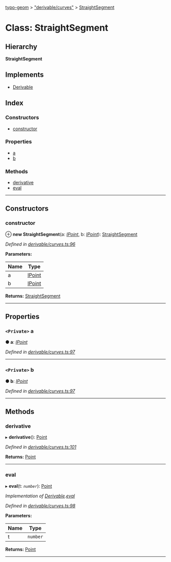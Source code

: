 [typo-geom](../README.md) > ["derivable/curves"](../modules/_derivable_curves_.md) > [StraightSegment](../classes/_derivable_curves_.straightsegment.md)

# Class: StraightSegment

## Hierarchy

**StraightSegment**

## Implements

* [Derivable](../interfaces/_derivable_interface_.derivable.md)

## Index

### Constructors

* [constructor](_derivable_curves_.straightsegment.md#constructor)

### Properties

* [a](_derivable_curves_.straightsegment.md#a)
* [b](_derivable_curves_.straightsegment.md#b)

### Methods

* [derivative](_derivable_curves_.straightsegment.md#derivative)
* [eval](_derivable_curves_.straightsegment.md#eval)

---

## Constructors

<a id="constructor"></a>

###  constructor

⊕ **new StraightSegment**(a: *[IPoint](../modules/_point_interface_.md#ipoint)*, b: *[IPoint](../modules/_point_interface_.md#ipoint)*): [StraightSegment](_derivable_curves_.straightsegment.md)

*Defined in [derivable/curves.ts:96](https://github.com/be5invis/typo-geom/blob/d307ff5/src/derivable/curves.ts#L96)*

**Parameters:**

| Name | Type |
| ------ | ------ |
| a | [IPoint](../modules/_point_interface_.md#ipoint) |
| b | [IPoint](../modules/_point_interface_.md#ipoint) |

**Returns:** [StraightSegment](_derivable_curves_.straightsegment.md)

___

## Properties

<a id="a"></a>

### `<Private>` a

**● a**: *[IPoint](../modules/_point_interface_.md#ipoint)*

*Defined in [derivable/curves.ts:97](https://github.com/be5invis/typo-geom/blob/d307ff5/src/derivable/curves.ts#L97)*

___
<a id="b"></a>

### `<Private>` b

**● b**: *[IPoint](../modules/_point_interface_.md#ipoint)*

*Defined in [derivable/curves.ts:97](https://github.com/be5invis/typo-geom/blob/d307ff5/src/derivable/curves.ts#L97)*

___

## Methods

<a id="derivative"></a>

###  derivative

▸ **derivative**(): [Point](_point_point_.point.md)

*Defined in [derivable/curves.ts:101](https://github.com/be5invis/typo-geom/blob/d307ff5/src/derivable/curves.ts#L101)*

**Returns:** [Point](_point_point_.point.md)

___
<a id="eval"></a>

###  eval

▸ **eval**(t: *`number`*): [Point](_point_point_.point.md)

*Implementation of [Derivable](../interfaces/_derivable_interface_.derivable.md).[eval](../interfaces/_derivable_interface_.derivable.md#eval)*

*Defined in [derivable/curves.ts:98](https://github.com/be5invis/typo-geom/blob/d307ff5/src/derivable/curves.ts#L98)*

**Parameters:**

| Name | Type |
| ------ | ------ |
| t | `number` |

**Returns:** [Point](_point_point_.point.md)

___

